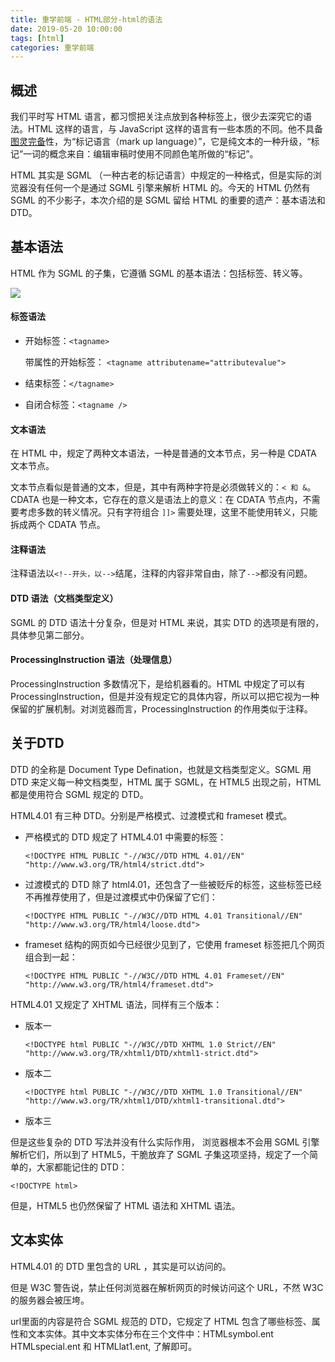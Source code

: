 ```yaml
---
title: 重学前端 - HTML部分-html的语法
date: 2019-05-20 10:00:00
tags: [html]
categories: 重学前端
---
```

## 概述
我们平时写 HTML 语言，都习惯把关注点放到各种标签上，很少去深究它的语法。HTML 这样的语言，与 JavaScript 这样的语言有一些本质的不同。他不具备[图灵完备](https://segmentfault.com/q/1010000000692654)性，为“标记语言（mark up language）”，它是纯文本的一种升级，“标记”一词的概念来自：编辑审稿时使用不同颜色笔所做的“标记”。  

HTML 其实是 SGML （一种古老的标记语言）中规定的一种格式，但是实际的浏览器没有任何一个是通过 SGML 引擎来解析 HTML 的。今天的 HTML 仍然有 SGML 的不少影子，本次介绍的是 SGML 留给 HTML 的重要的遗产：基本语法和 DTD。
<!-- more -->

## 基本语法
HTML 作为 SGML 的子集，它遵循 SGML 的基本语法：包括标签、转义等。

![](29-1.jpg)

#### 标签语法
- 开始标签：`<tagname>`

  带属性的开始标签： `<tagname attributename="attributevalue">`
- 结束标签：`</tagname>`
- 自闭合标签：`<tagname />`

#### 文本语法

在 HTML 中，规定了两种文本语法，一种是普通的文本节点，另一种是 CDATA 文本节点。

文本节点看似是普通的文本，但是，其中有两种字符是必须做转义的：`< 和 &`。
CDATA 也是一种文本，它存在的意义是语法上的意义：在 CDATA 节点内，不需要考虑多数的转义情况。只有字符组合 `]]>` 需要处理，这里不能使用转义，只能拆成两个 CDATA 节点。

#### 注释语法
注释语法以`<!--开头，以-->`结尾，注释的内容非常自由，除了`-->`都没有问题。

#### DTD 语法（文档类型定义）

SGML 的 DTD 语法十分复杂，但是对 HTML 来说，其实 DTD 的选项是有限的，具体参见第二部分。

#### ProcessingInstruction 语法（处理信息）

ProcessingInstruction 多数情况下，是给机器看的。HTML 中规定了可以有 ProcessingInstruction，但是并没有规定它的具体内容，所以可以把它视为一种保留的扩展机制。对浏览器而言，ProcessingInstruction 的作用类似于注释。

## 关于DTD 
DTD 的全称是 Document Type Defination，也就是文档类型定义。SGML 用 DTD 来定义每一种文档类型，HTML 属于 SGML，在 HTML5 出现之前，HTML 都是使用符合 SGML 规定的 DTD。  

HTML4.01 有三种 DTD。分别是严格模式、过渡模式和 frameset 模式。

- 严格模式的 DTD 规定了 HTML4.01 中需要的标签：

      <!DOCTYPE HTML PUBLIC "-//W3C//DTD HTML 4.01//EN" "http://www.w3.org/TR/html4/strict.dtd">

- 过渡模式的 DTD 除了 html4.01，还包含了一些被贬斥的标签，这些标签已经不再推荐使用了，但是过渡模式中仍保留了它们：

      <!DOCTYPE HTML PUBLIC "-//W3C//DTD HTML 4.01 Transitional//EN" "http://www.w3.org/TR/html4/loose.dtd">
- frameset 结构的网页如今已经很少见到了，它使用 frameset 标签把几个网页组合到一起：

      <!DOCTYPE HTML PUBLIC "-//W3C//DTD HTML 4.01 Frameset//EN" "http://www.w3.org/TR/html4/frameset.dtd">

HTML4.01 又规定了 XHTML 语法，同样有三个版本：

- 版本一

      <!DOCTYPE html PUBLIC "-//W3C//DTD XHTML 1.0 Strict//EN" "http://www.w3.org/TR/xhtml1/DTD/xhtml1-strict.dtd">

- 版本二

      <!DOCTYPE html PUBLIC "-//W3C//DTD XHTML 1.0 Transitional//EN" "http://www.w3.org/TR/xhtml1/DTD/xhtml1-transitional.dtd">


- 版本三
	
    <!DOCTYPE html PUBLIC "-//W3C//DTD XHTML 1.0 Frameset//EN" "http://www.w3.org/TR/xhtml1/DTD/xhtml1-frameset.dtd">

但是这些复杂的 DTD 写法并没有什么实际作用， 浏览器根本不会用 SGML 引擎解析它们，所以到了 HTML5，干脆放弃了 SGML 子集这项坚持，规定了一个简单的，大家都能记住的 DTD：

    <!DOCTYPE html>

但是，HTML5 也仍然保留了 HTML 语法和 XHTML 语法。

## 文本实体

HTML4.01 的 DTD 里包含的 URL ，其实是可以访问的。

但是 W3C 警告说，禁止任何浏览器在解析网页的时候访问这个 URL，不然 W3C 的服务器会被压垮。


url里面的内容是符合 SGML 规范的 DTD，它规定了 HTML 包含了哪些标签、属性和文本实体。其中文本实体分布在三个文件中：HTMLsymbol.ent HTMLspecial.ent 和 HTMLlat1.ent, 了解即可。


